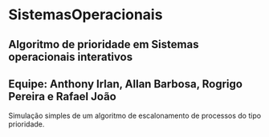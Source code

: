 # SistemasOperacionais
## Algoritmo de prioridade em Sistemas operacionais interativos
## Equipe: Anthony Irlan, Allan Barbosa, Rogrigo Pereira e Rafael João
Simulação simples de um algoritmo de escalonamento de processos do tipo prioridade.
